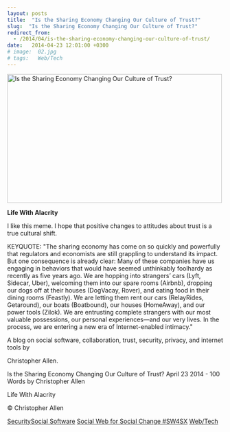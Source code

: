 ```yaml
---
layout: posts
title:  "Is the Sharing Economy Changing Our Culture of Trust?"
slug:  "Is the Sharing Economy Changing Our Culture of Trust?"
redirect_from:
  - /2014/04/is-the-sharing-economy-changing-our-culture-of-trust/
date:   2014-04-23 12:01:00 +0300
# image:  02.jpg
# tags:   Web/Tech
---
```


<img width="500" height="300" src="{{ site.url }}{{ site.baseurl }}/assets/images/14669191970268714121.jpeg" alt="Is the Sharing Economy Changing Our Culture of Trust?"/> 

**Life With Alacrity**

I like this meme. I hope that positive changes to attitudes about trust is a true cultural shift.

KEYQUOTE: "The sharing economy has come on so quickly and powerfully that regulators and economists are still grappling to understand its impact. But one consequence is already clear: Many of these companies have us engaging in behaviors that would have seemed unthinkably foolhardy as recently as five years ago. We are hopping into strangers’ cars (Lyft, Sidecar, Uber), welcoming them into our spare rooms (Airbnb), dropping our dogs off at their houses (DogVacay, Rover), and eating food in their dining rooms (Feastly). We are letting them rent our cars (RelayRides, Getaround), our boats (Boatbound), our houses (HomeAway), and our power tools (Zilok). We are entrusting complete strangers with our most valuable possessions, our personal experiences—and our very lives. In the process, we are entering a new era of Internet-enabled intimacy."

A blog on social software, collaboration, trust, security, privacy, and internet tools by 

Christopher Allen.

Is the Sharing Economy Changing Our Culture of Trust?
April 23 2014 - 100 Words
by Christopher Allen



Life With Alacrity

© Christopher Allen

[Security](https://www.lifewithalacrity.com/tags/security/)[Social Software](https://www.lifewithalacrity.com/tags/social-software/) [Social Web for Social Change #SW4SX](https://www.lifewithalacrity.com/tags/social-web-for-social-change-%23sw4sx/) [Web/Tech](https://www.lifewithalacrity.com/tags/web/tech/)
